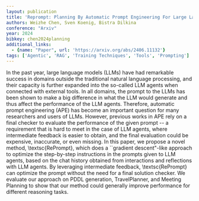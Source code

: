 ```yaml
---
layout: publication
title: 'Reprompt: Planning By Automatic Prompt Engineering For Large Language Models Agents'
authors: Weizhe Chen, Sven Koenig, Bistra Dilkina
conference: "Arxiv"
year: 2024
bibkey: chen2024planning
additional_links:
  - {name: "Paper", url: 'https://arxiv.org/abs/2406.11132'}
tags: ['Agentic', 'RAG', 'Training Techniques', 'Tools', 'Prompting']
---
```

In the past year, large language models (LLMs) have had remarkable success in
domains outside the traditional natural language processing, and their capacity
is further expanded into the so-called LLM agents when connected with external
tools. In all domains, the prompt to the LLMs has been shown to make a big
difference in what the LLM would generate and thus affect the performance of
the LLM agents. Therefore, automatic prompt engineering (APE) has become an
important question for many researchers and users of LLMs. However, previous
works in APE rely on a final checker to evaluate the performance of the given
prompt -- a requirement that is hard to meet in the case of LLM agents, where
intermediate feedback is easier to obtain, and the final evaluation could be
expensive, inaccurate, or even missing. In this paper, we propose a novel
method, \textsc\{RePrompt\}, which does a ``gradient descent"-like approach to
optimize the step-by-step instructions in the prompts given to LLM agents,
based on the chat history obtained from interactions and reflections with LLM
agents. By leveraging intermediate feedback, \textsc\{RePrompt\} can optimize the
prompt without the need for a final solution checker. We evaluate our approach
on PDDL generation, TravelPlanner, and Meeting Planning to show that our method
could generally improve performance for different reasoning tasks.
